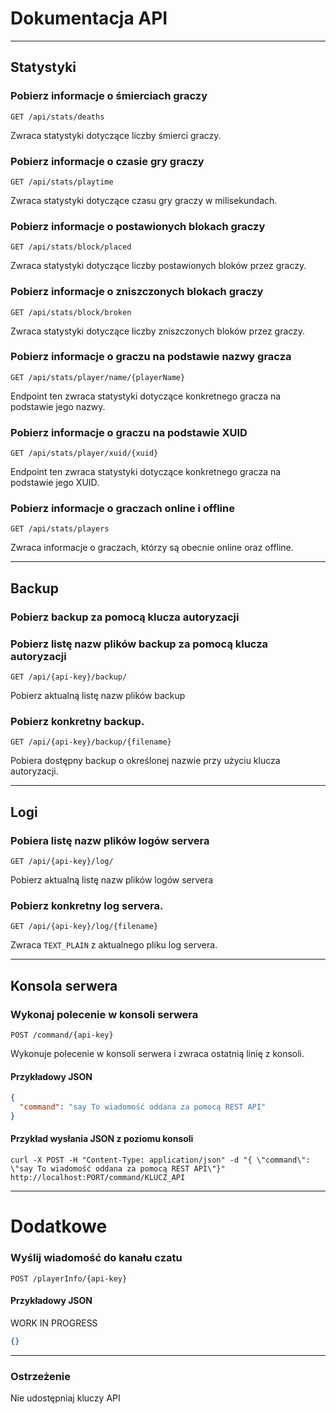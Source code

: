 # Dokumentacja API

---

## Statystyki

### Pobierz informacje o śmierciach graczy

```
GET /api/stats/deaths
```

Zwraca statystyki dotyczące liczby śmierci graczy.

### Pobierz informacje o czasie gry graczy

```
GET /api/stats/playtime
```

Zwraca statystyki dotyczące czasu gry graczy w milisekundach.

### Pobierz informacje o postawionych blokach graczy

```
GET /api/stats/block/placed
```

Zwraca statystyki dotyczące liczby postawionych bloków przez graczy.

### Pobierz informacje o zniszczonych blokach graczy

```
GET /api/stats/block/broken
```

Zwraca statystyki dotyczące liczby zniszczonych bloków przez graczy.

### Pobierz informacje o graczu na podstawie nazwy gracza

```
GET /api/stats/player/name/{playerName}
```

Endpoint ten zwraca statystyki dotyczące konkretnego gracza na podstawie jego nazwy.

### Pobierz informacje o graczu na podstawie XUID

```
GET /api/stats/player/xuid/{xuid}
```

Endpoint ten zwraca statystyki dotyczące konkretnego gracza na podstawie jego XUID.

### Pobierz informacje o graczach online i offline

```
GET /api/stats/players
```

Zwraca informacje o graczach, którzy są obecnie online oraz offline.

---

## Backup

### Pobierz backup za pomocą klucza autoryzacji


### Pobierz listę nazw plików backup za pomocą klucza autoryzacji

```
GET /api/{api-key}/backup/
```

Pobierz aktualną listę nazw plików backup

### Pobierz konkretny backup.

```
GET /api/{api-key}/backup/{filename}
```

Pobiera dostępny backup o określonej nazwie przy użyciu klucza autoryzacji.

---
## Logi

### Pobiera listę nazw plików logów servera

```
GET /api/{api-key}/log/
```
Pobierz aktualną listę nazw plików logów servera

### Pobierz konkretny log servera.

```
GET /api/{api-key}/log/{filename}
```

Zwraca `TEXT_PLAIN` z aktualnego pliku log servera.

---

## Konsola serwera

### Wykonaj polecenie w konsoli serwera

```
POST /command/{api-key}
```

Wykonuje polecenie w konsoli serwera i zwraca ostatnią linię z konsoli.

#### Przykładowy JSON

```json
{
  "command": "say To wiadomość oddana za pomocą REST API"
}
```

#### Przykład wysłania JSON z poziomu konsoli

```
curl -X POST -H "Content-Type: application/json" -d "{ \"command\": \"say To wiadomość oddana za pomocą REST API\"}" http://localhost:PORT/command/KLUCZ_API
```

---

# Dodatkowe

### Wyślij wiadomość do kanału czatu

```
POST /playerInfo/{api-key}
```

#### Przykładowy JSON

WORK IN PROGRESS

```json
{}
```

---

### Ostrzeżenie

Nie udostępniaj kluczy API

